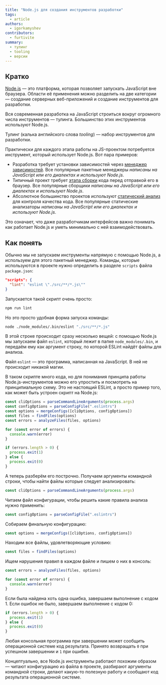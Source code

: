 ```yaml
---
title: "Node.js для создания инструментов разработки"
tags:
  - article
authors:
  - igorkamyshev
contributors:
  - furtivite
summary:
  - тулинг
  - tooling
  - версии
---
```

## Кратко

[Node.js](/tools/nodejs) — это платформа, которая позволяет запускать JavaScript вне браузера. Области её применения можно разделить на две категории — создание серверных веб-приложений и создание инструментов для разработки.

Вся современная разработка на JavaScript строиться вокруг огромного числа инструментов — тулинга. Большинство этих инструментов используют Node.js.

Тулинг (калька английского слова _tooling_) — набор инструментов для разработки.

Практически для каждого этапа работы на JS-проектом потребуется инструмент, который использует Node.js. Вот пара примеров:

- Разработка требует установки зависимостей через [менеджер зависимостей](/tools/package-managers). Все популярные пакетные менеджеры _написаны на JavaScript или его диалектах и используют Node.js_.
- Типичный проект требует [этапа сборки](/tools/bundlers) кода перед отправкой его в браузер. Все популярные сборщики _написаны на JavaScript или его диалектах и используют Node.js_.
- Абсолютное большинство проектов используют [статический анализ](/tools/static-analysis) для контроля качества кода. Все популярные статические анализаторы _написаны на JavaScript или его диалектах и используют Node.js_.

Это означает, что даже разработчикам интерфейсов важно понимать как работает Node.js и уметь минимально с ней взаимодействовать.

## Как понять

Обычно мы не запускаем инструменты напрямую с помощью Node.js, а используем для этого пакетный менеджер. Команды, которые используются в проекте нужно определить в разделе `scripts` файла `package.json`:

```json
"scripts": {
  "lint": "eslint \"./src/**/*.js\""
}
```

Запускается такой скрипт очень просто:

```bash
npm run lint
```

Но это просто удобная форма запуска команды:

```bash
node ./node_modules/.bin/eslint "./src/**/*.js"
```

В этой строке происходит сразу несколько вещей: с помощью Node.js мы запускаем файл `eslint`, который лежит в папке `node_modules/.bin`, и передаём ему как аргумент строку, по которой ESLint найдёт файлы для анализа.

Файл `eslint` — это программа, написанная на JavaScript. В ней не происходит никакой магии.

В таком скрипте много кода, но для понимания принципа работы Node.js-инструментов можно его упростить и посмотреть на принципиальную схему. Это не настоящий ESLint, а просто пример того, как может быть устроен скрипт на Node.js:

```js
const cliOptions = parseCommandLineArguments(process.args)
const configOptions = parseConfigFile(".eslintrs")
const options = mergeConfigs([cliOptions, configOptions])
const files = findFiles(options)
const errors = analyzeFiles(files, options)

for (const error of errors) {
  console.warn(error)
}

if (errors.length > 0) {
  process.exit(1)
} else {
  process.exit(0)
}
```

А теперь разберём его построчно. Получаем аргументы командной строки, чтобы найти файлы которые следует анализировать:

```js
const cliOptions = parseCommandLineArguments(process.args)
```

Читаем файл конфигурации, чтобы решить какие правила анализа нужно применить:

```js
const configOptions = parseConfigFile(".eslintrs")
```

Собираем финальную конфигурацию:

```js
const options = mergeConfigs([cliOptions, configOptions])
```

Находим все файлы, удовлетворяющие условию:

```js
const files = findFiles(options)
```

Ищем нарушения правил в каждом файле и пишем о них в консоль:

```js
const errors = analyzeFiles(files, options)

for (const error of errors) {
  console.warn(error)
}
```

Если была найдена хоть одна ошибка, завершаем выполнение с кодом 1. Если ошибок не было, завершаем выполнение с кодом 0:

```js
if (errors.length > 0) {
  process.exit(1)
} else {
  process.exit(0)
}
```

Любая консольная программа при завершении может сообщить операционной системе код результата. Принято возвращать `0` при успешном завершении и `1` при ошибке.

Концептуально, все Node.js инструменты работают похожим образом — читают конфигурацию из файла в проекте, разбирают аргументы командной строки, делают какую-то полезную работу и сообщают код результата операционной системе.
